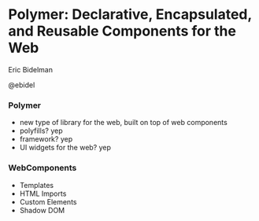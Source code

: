 # Polymer: Declarative, Encapsulated, and Reusable Components for the Web

Eric Bidelman

@ebidel

### Polymer
* new type of library for the web, built on top of web components
* polyfills? yep
* framework? yep
* UI widgets for the web? yep

### WebComponents
* Templates
* HTML Imports
* Custom Elements
* Shadow DOM